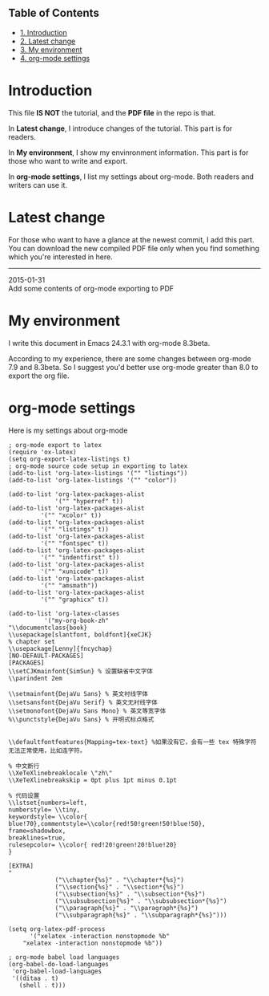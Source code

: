 <div id="table-of-contents">
<h2>Table of Contents</h2>
<div id="text-table-of-contents">
<ul>
<li><a href="#sec-1">1. Introduction</a></li>
<li><a href="#sec-2">2. Latest change</a></li>
<li><a href="#sec-3">3. My environment</a></li>
<li><a href="#sec-4">4. org-mode settings</a></li>
</ul>
</div>
</div>


# Introduction<a id="sec-1"></a>

This file **IS NOT** the tutorial, and the **PDF file** in the repo is that.

In **Latest change**, I introduce changes of the tutorial.
This part is for readers.

In **My environment**, I show my envinronment information.
This part is for those who want to write and export.

In **org-mode settings**, I list my settings about org-mode.
Both readers and writers can use it.

# Latest change<a id="sec-2"></a>

For those who want to have a glance at the newest commit,
I add this part.
You can download the new compiled PDF file only when you find
something which you're interested in here.

---

<p class="verse">
2015-01-31<br  />
Add some contents of org-mode exporting to PDF<br  />
</p>

# My environment<a id="sec-3"></a>

I write this document in Emacs 24.3.1 with org-mode 8.3beta.

According to my experience, there are some changes between org-mode 7.9 and 8.3beta.
So I suggest you'd better use org-mode greater than 8.0 to export the org file.

# org-mode settings<a id="sec-4"></a>

Here is my settings about org-mode

    ; org-mode export to latex
    (require 'ox-latex)
    (setq org-export-latex-listings t)
    ; org-mode source code setup in exporting to latex
    (add-to-list 'org-latex-listings '("" "listings"))
    (add-to-list 'org-latex-listings '("" "color"))
    
    (add-to-list 'org-latex-packages-alist
                 '("" "hyperref" t))
    (add-to-list 'org-latex-packages-alist
             '("" "xcolor" t))
    (add-to-list 'org-latex-packages-alist
             '("" "listings" t))
    (add-to-list 'org-latex-packages-alist
             '("" "fontspec" t))
    (add-to-list 'org-latex-packages-alist
             '("" "indentfirst" t))
    (add-to-list 'org-latex-packages-alist
             '("" "xunicode" t))
    (add-to-list 'org-latex-packages-alist
             '("" "amsmath"))
    (add-to-list 'org-latex-packages-alist
             '("" "graphicx" t))
    
    (add-to-list 'org-latex-classes
              '("my-org-book-zh"
    "\\documentclass{book}
    \\usepackage[slantfont, boldfont]{xeCJK}
    % chapter set
    \\usepackage[Lenny]{fncychap}
    [NO-DEFAULT-PACKAGES]
    [PACKAGES]
    \\setCJKmainfont{SimSun} % 设置缺省中文字体
    \\parindent 2em
    
    \\setmainfont{DejaVu Sans} % 英文衬线字体
    \\setsansfont{DejaVu Serif} % 英文无衬线字体
    \\setmonofont{DejaVu Sans Mono} % 英文等宽字体
    %\\punctstyle{DejaVu Sans} % 开明式标点格式
    
    
    \\defaultfontfeatures{Mapping=tex-text} %如果没有它，会有一些 tex 特殊字符无法正常使用，比如连字符。
    
    % 中文断行
    \\XeTeXlinebreaklocale \"zh\"
    \\XeTeXlinebreakskip = 0pt plus 1pt minus 0.1pt
    
    % 代码设置
    \\lstset{numbers=left, 
    numberstyle= \\tiny, 
    keywordstyle= \\color{ blue!70},commentstyle=\\color{red!50!green!50!blue!50}, 
    frame=shadowbox, 
    breaklines=true,
    rulesepcolor= \\color{ red!20!green!20!blue!20} 
    } 
    
    [EXTRA]
    "
                 ("\\chapter{%s}" . "\\chapter*{%s}")
                 ("\\section{%s}" . "\\section*{%s}")
                 ("\\subsection{%s}" . "\\subsection*{%s}")
                 ("\\subsubsection{%s}" . "\\subsubsection*{%s}")
                 ("\\paragraph{%s}" . "\\paragraph*{%s}")
                 ("\\subparagraph{%s}" . "\\subparagraph*{%s}")))
    
    (setq org-latex-pdf-process
          '("xelatex -interaction nonstopmode %b"
        "xelatex -interaction nonstopmode %b"))
    
    ; org-mode babel load languages
    (org-babel-do-load-languages
     'org-babel-load-languages
     '((ditaa . t)
       (shell . t)))

